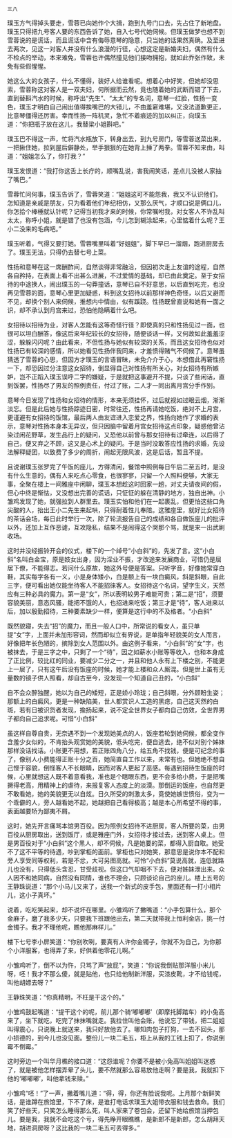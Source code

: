     三八 

   璞玉方气得掉头要走，雪蓉已向她作个大揖，跑到九号门口去，先占住了新地盘。璞玉只得把九号客人要的东西告诉了她，自入七号代她伺候。但璞玉做梦也想不到雪蓉说的是谎话，而且谎话中含有侮辱意琴的隐意，只当她的话果然真确。及至进去两次，见这一对客人并没有什么浪漫的行径，心想这定是新婚夫妇，偶然有什么不检点的举动，本来难免，雪蓉也许偶然撞见他们接吻拥抱，就如此乔张作致，未免有些假惺惺。

   她这么大的女孩子，什么不懂得，装好人给谁看呢。想着心中好笑，但她却没思索，雪蓉称这对客人是一双夫妇，何所据而云然，竟也随着她的武断而错了下去，直到替斟汽水的时候，称呼出“先生”、“太太”的专名词，意琴一红脸，性扬一变色，璞玉才明白自己闹出值得挨嘴巴的大错儿，不由羞窘难堪，又没法道歉更正，比意琴僵得还厉害。幸而性扬一阵机灵，急忙不着痕迹的加以纠正，向璞玉道：“你把瓶子放在这儿，我替梁小姐斟吧。”

   璞玉巴不得这一声，忙将汽水瓶放下，转身出去，到九号房门，等雪蓉送菜出来，一把揪住她，拉到屋后僻静处，举手狠狠的在她背上捶了两拳。雪蓉不知来由，叫道：“姐姐怎么了，你打我？”

   璞玉发恨道：“我打你这舌上长疔的，顺嘴乱说，害我闹笑话，差点儿没被人家抽了嘴巴。”

   雪蓉忙问何事，璞玉告诉了，雪蓉笑道：“姐姐这可不能怨我，我又不认识他们，怎知道是亲戚是朋友，只为看着他们年纪相仿，又那么厌气，才顺口说是俩口儿，你怎拾个棒棰就认针呢？记得当初我才来的时候，你常嘱咐我，对女客人不许乱叫太太，称呼小姐，就是错了也没有包涵，今儿怎到糊涂起来，心里惦着什么呢？王小二没来的毛病吧。”

   璞玉听着，气得又要打她。雪蓉嘴里叫着“好姐姐”，脚下早已一溜烟，跑进厨房去了。璞玉无法，只得仍去替七号上菜。

   性扬和意琴在这一席酬酢间，自然谈得非常融洽，但因初次走上友谊的途程，自然各自矜持，在表面上看不出甚么进展，不过爱情的基础，却已由此奠定。至于女招待的中途换人，闹出璞玉的一句莽撞话，意琴已自不好意思，以后直到吃完，也没再见雪蓉的面，意琴心里更加疑惑，料到这女招待以前那样神色奇怪，以后又避而不见，却换个别人来伺候，推想内中情由，似有蹊跷。性扬既曾直说和她有一面之识，却不承认到月宫来过，恐怕他隐瞒着什么吧。

   女招待以招待为业，对客人怎能有这等奇怪行径？即使真的只和性扬见过一面，也很可以坦白酬答，像这后来年纪较长的女招待，随便谈话一样，又何故如此羞羞涩涩，躲躲闪闪呢？由此看来，不但性扬与她似有较深的关系，而且这女招待也似对性扬已有较深的感情，所以她看见性扬伴我同来，才羞愤得赌气不伺候了。意琴虽猜透了雪蓉的心思，但因方才璞玉的言语冒昧，未免介介于心，本想借此再窘性扬一下，却恐因过分注意这女招待，倒显得自己对性扬有所关心，对女招待有所嫉妒，岂不正蹈入璞玉误呼二字的嫌疑，于是就把这事避开不提，只谈了些闲话，直到饭罢，性扬尽了男友的照例责任，付过了账，二人才一同出离月宫分手作别。

   意琴今日发现了性扬和女招待的情形，本来无须挂怀，过后就视如过眼云烟，渐渐淡忘。但是此后她与性扬踪迹日密，时常往还，性扬再请她吃饭，绝对不上月宫，更谨避有女招待的饭馆，最后两人由友谊进入恋爱之界，性扬向她作了求婚的表示，意琴对性扬本身本无异议，但只因脑中留着月宫女招待这点印象，疑惑他曾沾染过闲花野草，发生品行上的疑问，又恐他以前曾与那女招待有过牵连，以后得了自己，便又弃之不顾，这又是心术上的疑问。于是当时没敢答应性扬的求婚，先设法解释疑团，以致费了多少的周折，闹起无限风波，这是后话，暂且不提。

   且说谢璞玉张罗完了午饭的座儿，方得清闲，餐馆中照例每日午后二至五时，是没有什么生意的，偶有人来吃点心零食，也很寥寥，只留一个人照料便够，大家无事，全聚在楼上一间雅座中闲聊，璞玉本想趁这时回家一趟，对丈夫请夜间的假，但心中终是惭怯，又没想出完善的谎话，只怔怔的躲在清静的地方，独自出神。小雏鸡发现了她，就强拉到人群里去。璞玉实怕和他们在一起裹乱，但更怕这些口角尖酸的人，抬出王小二先生来起哄，只得耐着性儿奉陪。这雅座里，就好比女招待的茶话会场，每日此时举行一次，除了轮流报告自己的成绩和各自做饭座儿的批评以外，还加上互作恶谑，互攻隐私，结果不是闹得这个哭那个骂，就是来一出武剧收场。

   这时并没经振铃开会的仪式，楼下的一个绰号“小白斜”的，先发了言。这“小白斜”名叫白金宝，原是妓女出身，因为淫业不振，才改途来发展商业，可惜仍是屈居下僚，不能得志。若问什么原故，她这外号便是答案。只听字音，好像她常穿白鞋，其实每字各有一义，小是身体矮小，白是额上有一块白癜风，斜是斜眼，自此三字，便可看出她仅能坐待客人不能招徕客人。女招待这个名词，望字生义，天然应有三种必具的魔力。第一是“女”，所以表明较男子难能可贵；第二是“招”，须要容貌美丽，意态风骚，能把不饿的人，也招进来吃饭；第三才是“待”，客人进来以后，加以殷勤招待，三种要素缺少一样，便算是这行中的不及格者。“小白斜”

   既然貌寝，失去“招”的魔力，而且一般人口中，所常说的看女人，虽只单提“女”字，上面并未加形容词，然而却似立有界说，是单指年轻貌美的女人而言，好像把年长色陋的，摈除到女人范围以外。由这例子看来，“小白斜”的“女”字，也被抹去，于是三字之中，只剩了一个“待”，因之如薪水小账等等收入，也和本身成了正比例，较比红的同业，要减少二分之一，并且和他人永有上下楼之别，不能更上一层了，只有这午后没有饭座的时候，她才能上楼和众人厮混。但是世上虽有无量数的镜子供人照看，却自古至今，没发现一个知道自己丑的，“小白斜”

   自不会众醉独醒，她以为自己的矮短，正是娇小玲珑；自己斜眼，分外顾盼生姿；那额上的白癜风，更是一种缺陷美，世人都赏识人工造的黑痣，自己这天然的白斑，若有日被识货者发现，揄扬起来，说不定全世界女子都向自己仿效，全世界男子都向自己追求呢。可惜“小白斜”

   虽这样自尊自贵，无奈遇不到一个发现她美点的人，饭座若轮到她伺候，都全变作含羞少女似的，不肯抬头观赏她的美貌，低头吃完，便自逃去，绝不似对别个姊妹那样没话找话。小账更不用想，若正账四角八分，给五角不找钱，便是可纪念的事了，像别人小费能得正账十分之百，她简直自工作以来，未常有也。但她绝不想自己悭于容貌，倒怪客人不长眼睛，因而对客人更起了恶感。每遇到招待生饭座的时候，心里就想这人既不着意看我，准也是个瞎眼东西，更不会多给小费，于是把嘴撅得老高，用精神上的虐待，来报复客人态度上的淡漠。那倒运的饭座，也自然更不敢看她，她的美貌更无以自炫。日久所受的刺激太多，竟使她嫉世愤俗，变为一个乖僻的人，旁人越看她不起，她越把自己看得极高；越是本心所希望不得的事，表面越要矫为鄙夷不屑。

   这时，她先开言痛骂本馆男百役。因为照例女招待不进厨房，客人所要的菜，由男百役从厨房取出，送到饭厅，或是雅座门外，女招待才接过去，送到客人桌上。但是男百役对于“小白斜”这个黑人，却不伺候，凡是她要的菜，都得入厨自取。她受不了这不平等的待遇，吵到掌柜的面前。掌柜也只对她笑，那意思是说你本不配和旁人享受同等权利，若是不忿，大可另图高就。可怜“小白斜”莫说高就，连低就路儿也没有，只得低头含忍，甘受歧视。但这口气却咽不下去，便对姊妹泄出来。众人因不和她同病，自然没有同情，谁也不理会，只顾谈论自己的座儿。楼上五号的王静珠说道：“那个小马儿又来了，送我一个新式的皮手包，里面还有一打小相片儿，这小子真坏。”

   说着，吃吃笑起来，却不说坏在哪里。小雏鸡听了撇嘴道：“小手包算什么，那个金麻子，磨了我多少天，只要我下班跟他出去，第二天就带我上恒利金店，挑一付金镯子。我才不理他呢，瞧他那麻样儿。”

   楼下七号李小屏笑道：“你别吹咧，要真有人许你金镯子，你就不为自己，为你那个小洋服客，也得弄了来，好供着他零花儿啊。”

   小雏鸡听了，倒不以为忤，只骂了声“放屁”，笑道：“你说我倒贴那洋服小米儿呀，呸！我才不那么傻，就是贴他，也只给他制新洋服，买漆皮靴，才不给钱呢，叫他胡嫖去呀？”

   王静珠笑道：“你真精明，不枉是干这个的。”

   小雏鸡鼓起嘴道：“提干这个的呢，前儿那个骑‘嘟嘟嘟’（即摩托脚踏车）的小兔高来了，坐下就吃，吃完了抹抹嘴就走。我拉住叫他会账，他说忘了带钱，把二姐姐叫得震心，只说晚上就送来，我只好放他去了。哪知肉包子打狗，一去不回头，那小损德的，到今儿也没见面。整份儿一块二毛五，柜上从我的工钱上扣了，你说倒霉不倒霉。”

   这时旁边一个叫华月樵的接口道：“这怨谁呢？你要不是被小兔高叫姐姐叫迷惑了，就是被他怎样摆弄晕了头儿，要不然就那么容易放他走啊？要是我，我就扣下他的‘嘟嘟嘟’，叫他拿钱来赎。”

   小雏鸡“呸！”了一声，撇着嘴儿道：“得，得，你还有脸说我呢。上月那个新鲜笑话，是谁蹲在旅馆里，下不了床，是谁打电话求璞玉大姐带衣服和钱去救命。我们笑了好些天，只笑怎么睡得那么死，叫人家来了卷包会，还留下她给旅馆当押包儿。要是我，我就不会吃这个亏，得先睁开眼瞧瞧，是新郎不是新郎，怎么胡拜天地，胡进洞房呀？这比我的一块二毛五可丢得多。”

